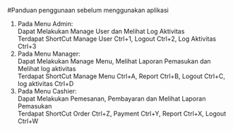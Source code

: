 #Panduan penggunaan sebelum menggunakan aplikasi </br>
1. Pada Menu Admin: </br>
Dapat Melakukan Manage User dan Melihat Log Aktivitas </br>
Terdapat ShortCut Manage User Ctrl+1, Logout Ctrl+2, Log Aktivitas Ctrl+3 </br>
2. Pada Menu Manager: </br>
Dapat Melakukan Manage Menu, Melihat Laporan Pemasukan dan Melihat log aktivitas </br>
Terdapat ShortCut Manage Menu Ctrl+A, Report Ctrl+B, Logout Ctrl+C, log aktivitas Ctrl+D </br>
3. Pada Menu Cashier: </br>
Dapat Melakukan Pemesanan, Pembayaran dan Melihat Laporan Pemasukan </br>
Terdapat ShortCut Order Ctrl+Z, Payment Ctrl+Y, Report Ctrl+X, Logout Ctrl+W </br>
